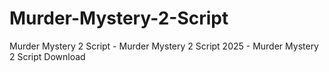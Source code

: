 # Murder-Mystery-2-Script
Murder Mystery 2 Script - Murder Mystery 2 Script 2025 - Murder Mystery 2 Script Download
